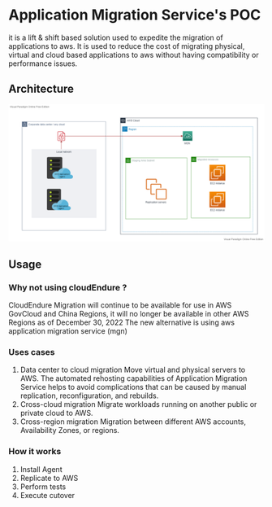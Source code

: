 # Application Migration Service's POC
it is a lift & shift based solution used to expedite the migration of applications to aws. It is used to reduce the cost of migrating physical, virtual and cloud based applications to aws without having compatibility or performance issues.


## Architecture 
![mgn architecture](https://github.com/pi-square-io/mgn-poc/blob/main/images/MGN.vpd.png)


## Usage
### Why not using cloudEndure ? 
CloudEndure Migration will continue to be available for use in AWS GovCloud and China Regions, it will no longer be available in other AWS Regions as of December 30, 2022
The new alternative is using aws application migration service (mgn)

### Uses cases
1. Data center to cloud migration
Move virtual and physical servers to AWS. The automated rehosting capabilities of Application Migration Service helps to avoid complications that can be caused by manual replication, reconfiguration, and rebuilds.
2. Cross-cloud migration
Migrate workloads running on another public or private cloud to AWS.
3. Cross-region migration
Migration between different AWS accounts, Availability Zones, or regions.

### How it works
1. Install Agent
2. Replicate to AWS
3. Perform tests
4. Execute cutover